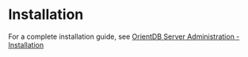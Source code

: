 
<!-- proofread 2015-12-10 SAM -->

# Installation

For a complete installation guide, see [OrientDB Server Administration - Installation](../admin/installation/README.md)
